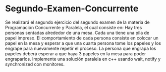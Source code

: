 # Segundo-Examen-Concurrente
Se realizará el segundo ejercicio del segundo examen de la materia de Programación Concurrente y Paralela, el cual consiste en: 
Hay tres personas sentadas alrededor de una mesa. Cada una tiene una pila de papel impreso. El comportamiento de cada persona consiste en colocar un papel en la mesa y esperar a que una cuarta persona tome los papeles y los engrape para nuevamente repetir el proceso. La persona que engrapa los papeles deberá esperar a que haya 3 papeles en la mesa para poder engraparlos. Implemente una solución paralela en c++ usando wait, notify y synchronized con monitores.
